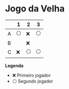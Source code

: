 # Jogo da Velha

|   | 1 | 2 | 3 |
|---|---|---|---|
| A |⚪   |❌  |⚪   |
| B |   |❌   |   |
| C |❌   |⚪  | ⚪  |

**Legenda**

- ❌ Primeiro jogador 
- ⚪ Segundo jogador



